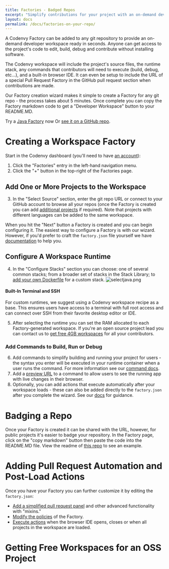 ```yaml
---
title: Factories - Badged Repos
excerpt: "Simplify contributions for your project with an on-demand developer workspace ready in seconds."
layout: docs
permalink: /docs/factories-on-your-repo/
---
```

A Codenvy Factory can be added to any git repository to provide an on-demand developer workspace ready in seconds. Anyone can get access to the project's code to edit, build, debug and contribute without installing software.

The Codenvy workspace will include the project's source files, the runtime stack, any commands that contributors will need to execute (build, debug, etc...), and a built-in browser IDE. It can even be setup to include the URL of a special Pull Request Factory in the GitHub pull request section when contributions are made.

Our Factory creation wizard makes it simple to create a Factory for any git repo - the process takes about 5 minutes. Once complete you can copy the Factory markdown code to get a "Developer Workspace" button to your README.MD.

Try a [Java Factory](http://beta.codenvy.com/f?id=5use7stej9bi9mxd) now
Or [see it on a GitHub repo](https://github.com/codenvy-demos/spring-petclinic).
# Creating a Workspace Factory  
Start in the Codenvy dashboard (you'll need to have [an account](/site/login)):
1. Click the "Factories" entry in the left-hand navigation menu.
2. Click the "+" button in the top-right of the Factories page.  

## Add One or More Projects to the Workspace
3. In the "Select Source" section, enter the git repo URL or connect to your GitHub account to browse all your repos (once the Factory is created you can add [additional projects](/docs/factories#section-factory-workspace-object) if required). Note that projects with different languages can be added to the same workspace.

When you hit the "Next" button a Factory is created and you can begin configuring it. The easiest way to configure a Factory is with our wizard. However, if you'd prefer to craft the `factory.json` file yourself we have [documentation](/docs/factories#configure) to help you.

## Configure A Workspace Runtime
4. In the "Configure Stacks" section you can choose: one of several common stacks; from a broader set of stacks in the Stack Library; to [add your own Dockerfile](/docs/stacks#custom-workspace-recipes) for a custom stack.
![selectjava.png](/docs/images/selectjava.png)

#### Built-In Terminal and SSH
For custom runtimes, we suggest using a Codenvy workspace recipe as a base. This ensures users have access to a terminal with full root access and can connect over SSH from their favorite desktop editor or IDE.  

5. After selecting the runtime you can set the RAM allocated to each Factory-generated workspace. If you're an open source project lead you can contact us to [get free 4GB workspaces](/docs/factories-on-your-repo#free-workspaces-for-oss-projects) for all your contributors.  

### Add Commands to Build, Run or Debug
6. Add commands to simplify building and running your project for users - the syntax you enter will be executed in your runtime container when a user runs the command. For more information see our [command docs](/docs/commands).
7. Add a [preview URL](/docs/previews) to a command to allow users to see the running app with live changes in their browser.
8. Optionally, you can add actions that execute automatically after your workspace loads - these can also be added directly to the `factory.json` after you complete the wizard. See our [docs](/docs/factories#section-factory-ide-object) for guidance.


# Badging a Repo  
Once your Factory is created it can be shared with the URL, however, for public projects it's easier to badge your repository. In the Factory page, click on the "copy markdown" button then paste the code into the README.MD file. View the readme of [this repo](https://github.com/codenvy-demos/spring-petclinic/blob/master/readme.md) to see an example.
# Adding Pull Request Automation and Post-Load Actions  
Once you have your Factory you can further customize it by editing the `factory.json`:
* [Add a simplified pull request panel](/docs/factories#section-mixins) and other advanced functionality with "mixins."
* [Modify the policies](/docs/factories#section-factory-policies-object) of the Factory.
* [Execute actions](/docs/factories#section-factory-ide-object) when the browser IDE opens, closes or when all projects in the workspace are loaded.


# Getting Free Workspaces for an OSS Project  
